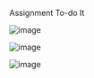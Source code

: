 Assignment To-do It 

![image](https://github.com/user-attachments/assets/35872e6a-5fc0-435c-b7ee-d1ae10044f82)

![image](https://github.com/user-attachments/assets/5526c191-2bee-4feb-a778-7b3151e31bdb)

![image](https://github.com/user-attachments/assets/69e84738-6e91-4123-86c8-a5c5f9abfde0)
